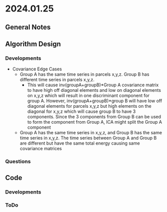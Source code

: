 # 2024.01.25

## General Notes

## Algorithm Design

### Developments

* Covariance Edge Cases
  * Group A has the same time series in parcels x,y,z. Group B has different time series in parcels x,y,z.&#x20;
    * This will cause inv(groupA+groupB)\*Group A covariance matrix to have high off diagonal elements and low on diagonal elements on x,y,z which will result in one discriminant component for group A. However, inv(groupA+groupB)\*group B will have low off diagonal elements for parcels x,y,z but high elements on the diagonal for x,y,z which will cause group B to have 3 components. Since the 3 components from Group B can be used to form the component from Group A, ICA might split the Group A component
  * Group A has the same time series in x,y,z, and Group B has the same time series in x,y,z. The time series between Group A and Group B are different but have the same total energy causing same covariance matrices

### Questions

## Code

### Developments

### ToDo
